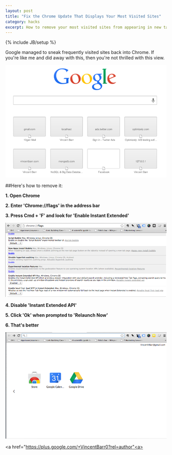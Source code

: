 ```yaml
---
layout: post
title: "Fix the Chrome Update That Displays Your Most Visited Sites"
category: hacks
excerpt: How to remove your most visited sites from appearing in new tabs in Chrome 30.0.1599.69.
---
```

{% include JB/setup %}

Google managed to sneak frequently visited sites back into Chrome. If you're like me and did away with this, then you're not thrilled with this view.

![Chrome Homepage Before](/assets/images/chrome-homepage-before.png)

##Here's how to remove it:

**1. Open Chrome**

**2. Enter 'Chrome://flags' in the address bar**

**3. Press Cmd + 'F' and look for 'Enable Instant Extended'**

![Extended API](/assets/images/chrome-extended-api.png)

**4. Disable 'Instant Extended API'**

**5. Click 'Ok' when prompted to 'Relaunch Now'**

**6. That's better**

![Chrome Homepage After](/assets/images/chrome-homepage-after.png)

<a href="https://plus.google.com/+VincentBarr0?rel=author"<a></a>